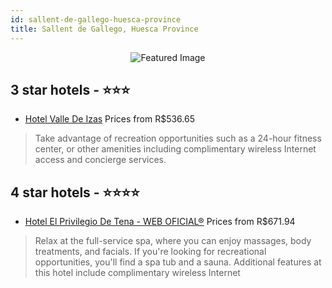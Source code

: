 ```yaml
---
id: sallent-de-gallego-huesca-province
title: Sallent de Gallego, Huesca Province
---
```


<center><img src="https://i.travelapi.com/hotels/2000000/1340000/1331000/1330946/5dc1294c_z.jpg" alt="Featured Image" /></center>


##  3 star hotels - ⭐️⭐️⭐️

-    [Hotel Valle De Izas](https://us.hurb.com/hotels/sallent-de-gallego/hotel-valle-de-izas-JNP-JP683372?cmp=18055) Prices from R$536.65
   > Take advantage of recreation opportunities such as a 24-hour fitness center, or other amenities including complimentary wireless Internet access and concierge services.

##  4 star hotels - ⭐️⭐️⭐️⭐️

-    [Hotel El Privilegio De Tena - WEB OFICIAL®](https://us.hurb.com/hotels/sallent-de-gallego/hotel-el-privilegio-de-tena-web-oficial-r-JNP-JP071657?cmp=18055) Prices from R$671.94
   > Relax at the full-service spa, where you can enjoy massages, body treatments, and facials. If you're looking for recreational opportunities, you'll find a spa tub and a sauna. Additional features at this hotel include complimentary wireless Internet 
